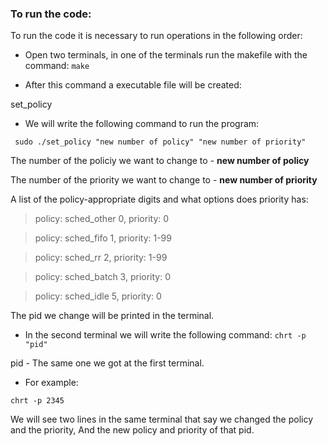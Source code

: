 ### To run the code:
To run the code it is necessary to run operations in the following order:

- Open two terminals, in one of the terminals run the makefile with the command: `make`

- After this command a executable file will be created:

set_policy

 - We will write the following command to run the program:
 
 ` sudo ./set_policy "new number of policy" "new number of priority"`
 
The number of the policiy we want to change to - **new number of policy**

The number of the priority we want to change to - **new number of priority**

A list of the policy-appropriate digits and what options does priority has:

> policy: sched_other 0, priority: 0

> policy: sched_fifo 1, priority: 1-99

> policy: sched_rr 2, priority: 1-99

> policy: sched_batch 3, priority: 0

> policy: sched_idle 5, priority: 0


The pid we change will be printed in the terminal.

 - In the second terminal we will write the following command:  `chrt -p "pid" `

 pid - The same one we got at the first terminal.
 
 - For example:

 `chrt -p 2345 `
 

We will see two lines in the same terminal that say we changed the policy and the priority,
And the new policy and priority of that pid.
